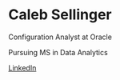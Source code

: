 # Caleb Sellinger
<p>Configuration Analyst at Oracle
  
Pursuing MS in Data Analytics</p>

[LinkedIn](https://www.linkedin.com/in/calebsellinger/)

